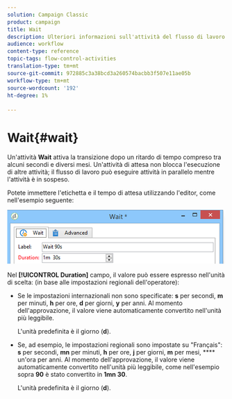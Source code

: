 ```yaml
---
solution: Campaign Classic
product: campaign
title: Wait
description: Ulteriori informazioni sull'attività del flusso di lavoro di attesa
audience: workflow
content-type: reference
topic-tags: flow-control-activities
translation-type: tm+mt
source-git-commit: 972885c3a38bcd3a260574bacbb3f507e11ae05b
workflow-type: tm+mt
source-wordcount: '192'
ht-degree: 1%

---
```



# Wait{#wait}

Un&#39;attività **Wait** attiva la transizione dopo un ritardo di tempo compreso tra alcuni secondi e diversi mesi. Un&#39;attività di attesa non blocca l&#39;esecuzione di altre attività; il flusso di lavoro può eseguire attività in parallelo mentre l&#39;attività è in sospeso.

Potete immettere l&#39;etichetta e il tempo di attesa utilizzando l&#39;editor, come nell&#39;esempio seguente:

![](assets/edit_wait.png)

Nel **[!UICONTROL Duration]** campo, il valore può essere espresso nell&#39;unità di scelta: (in base alle impostazioni regionali dell&#39;operatore):

* Se le impostazioni internazionali non sono specificate: **s** per secondi, **m** per minuti, **h** per ore, **d** per giorni, **y** per anni. Al momento dell&#39;approvazione, il valore viene automaticamente convertito nell&#39;unità più leggibile.

   L&#39;unità predefinita è il giorno (**d**).

* Se, ad esempio, le impostazioni regionali sono impostate su &quot;Français&quot;: **s** per secondi, **mn** per minuti, **h** per ore, **j** per giorni, **m** per mesi, **** un&#39;ora per anni. Al momento dell&#39;approvazione, il valore viene automaticamente convertito nell&#39;unità più leggibile, come nell&#39;esempio sopra **90** è stato convertito in **1mn 30**.

   L&#39;unità predefinita è il giorno (**d**).

